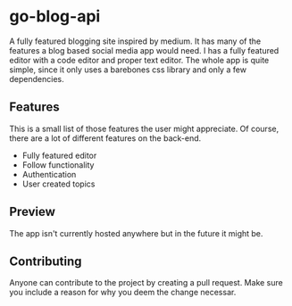 # go-blog-api
A fully featured blogging site inspired by medium. It has many of the features a blog based social media app would need. I has a fully featured editor with a code editor and proper text editor. The whole app is quite simple, since it only uses a barebones css library and only a few dependencies.

## Features
This is a small list of those features the user might appreciate. Of course, there are a lot of different features on the back-end.
* Fully featured editor
* Follow functionality
* Authentication
* User created topics

## Preview
The app isn't currently hosted anywhere but in the future it might be.

## Contributing
Anyone can contribute to the project by creating a pull request. Make sure you include a reason for why you deem the change necessar.
